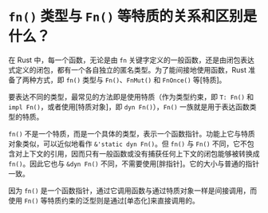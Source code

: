 # `fn()` 类型与 `Fn()` 等特质的关系和区别是什么？

在 Rust 中，每一个函数，无论是由 `fn` 关键字定义的一般函数，还是由闭包表达式定义的闭包，都有一个各自独立的匿名类型。为了能间接地使用函数，Rust 准备了两种方式，即 `fn()` 类型与 `Fn()`、`FnMut()` 和 `FnOnce()` 等[特质]。

要表达不同的类型，最常见的方法即是使用特质（作为类型约束，即 `T: Fn()` 和 `impl Fn()`，或者使用[特质对象]，即 `dyn Fn()`），`Fn()` 一族就是用于表达函数类型的特质。

`fn()` 不是一个特质，而是一个具体的类型，表示一个函数指针。功能上它与特质对象类似，可以近似地看作 `&'static dyn Fn()`。但 `fn()` 与 `Fn()` 不同，它不包含对上下文的引用，因而只有一般函数或没有捕获任何上下文的闭包能够被转换成 `fn()`。因此它也与 `&dyn Fn()` 不同，不需要使用[胖指针]。它的大小与普通的指针一致。

因为 `fn()` 是一个函数指针，通过它调用函数与通过特质对象一样是间接调用，而使用 `Fn()` 等特质约束的泛型则是通过[单态化]来直接调用的。
